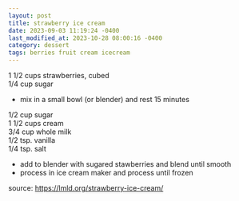 ```yaml
---
layout: post
title: strawberry ice cream
date: 2023-09-03 11:19:24 -0400
last_modified_at: 2023-10-28 08:00:16 -0400
category: dessert
tags: berries fruit cream icecream
---
```


1 1/2 cups strawberries, cubed  
1/4 cup sugar  
* mix in a small bowl (or blender) and rest 15 minutes

1/2 cup sugar  
1 1/2 cups cream  
3/4 cup whole milk  
1/2 tsp. vanilla  
1/4 tsp. salt  
* add to blender with sugared stawberries and blend until smooth
* process in ice cream maker and process until frozen

source: <https://lmld.org/strawberry-ice-cream/>
